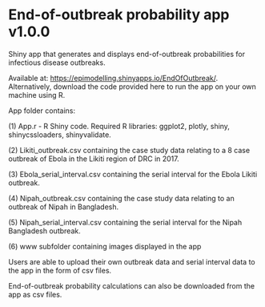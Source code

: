 # End-of-outbreak probability app v1.0.0

Shiny app that generates and displays end-of-outbreak probabilities for infectious disease outbreaks.

Available at: https://epimodelling.shinyapps.io/EndOfOutbreak/.  
Alternatively, download the code provided here to run the app on your own machine using R.  

App folder contains:  

(1) App.r - R Shiny code. Required R libraries: ggplot2, plotly, shiny, shinycssloaders, shinyvalidate.

(2) Likiti_outbreak.csv containing the case study data relating to a 8 case outbreak of Ebola in the Likiti region of DRC in 2017.  

(3) Ebola_serial_interval.csv containing the serial interval for the Ebola Likiti outbreak.

(4) Nipah_outbreak.csv containing the case study data relating to an outbreak of Nipah in Bangladesh.  

(5) Nipah_serial_interval.csv containing the serial interval for the Nipah Bangladesh outbreak.  

(6) www subfolder containing images displayed in the app

Users are able to upload their own outbreak data and serial interval data to the app in the form of csv files.  

End-of-outbreak probability calculations can also be downloaded from the app as csv files.
